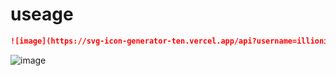 # useage

```md
![image](https://svg-icon-generator-ten.vercel.app/api?username=illionillion)
```

![image](https://svg-icon-generator-ten.vercel.app/api?username=illionillion)